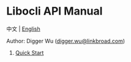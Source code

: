 # Libocli API Manual

中文 | [English](README.md)
<br>

Author: Digger Wu (digger.wu@linkbroad.com)

1. [Quick Start](Quick%20Start%20Guide.zh_CN.md)
